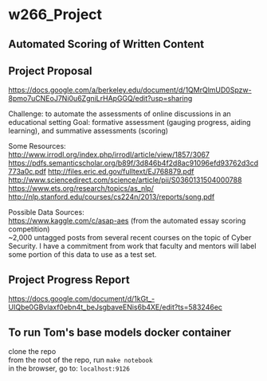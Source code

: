# w266_Project
## Automated Scoring of Written Content

## Project Proposal
https://docs.google.com/a/berkeley.edu/document/d/1QMrQlmUD0Spzw-8pmo7uCNEoJ7Ni0u6ZgniLrHApGGQ/edit?usp=sharing

Challenge: to automate the assessments of online discussions in an educational setting
Goal: formative assessment (gauging progress, aiding learning), and summative assessments (scoring)

Some Resources:    
http://www.irrodl.org/index.php/irrodl/article/view/1857/3067
https://pdfs.semanticscholar.org/b89f/3d846b4f2d8ac91096efd93762d3cd773a0c.pdf
http://files.eric.ed.gov/fulltext/EJ768879.pdf
http://www.sciencedirect.com/science/article/pii/S0360131504000788
https://www.ets.org/research/topics/as_nlp/
http://nlp.stanford.edu/courses/cs224n/2013/reports/song.pdf

Possible Data Sources:   
https://www.kaggle.com/c/asap-aes (from the automated essay scoring competition)   
~2,000 untagged posts from several recent courses on the topic of Cyber Security. I have a commitment from work that faculty and mentors will label some portion of this data to use as a test set.

## Project Progress Report
https://docs.google.com/document/d/1kGt_-UIQbe0GBvlaxf0ebn4t_beJsgbaveENis6b4XE/edit?ts=583246ec


## To run Tom's base models docker container

clone the repo   
from the root of the repo, run `make notebook`    
in the browser, go to: `localhost:9126` 
